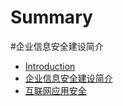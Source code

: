 # Summary
#企业信息安全建设简介

* [Introduction](README.md)
* [企业信息安全建设简介](architecture/summary.md)
* [互联网应用安全](internet_app_security.md)